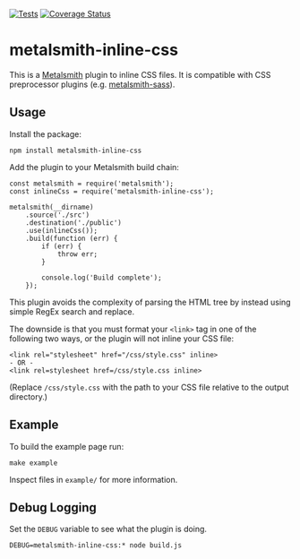 [![Tests](https://github.com/borisovg/metalsmith-inline-css/actions/workflows/tests.yaml/badge.svg)](https://github.com/borisovg/metalsmith-inline-css/actions/workflows/tests.yaml)
[![Coverage Status](https://img.shields.io/codecov/c/github/borisovg/metalsmith-inline-css/master.svg?style=flat-square)](https://codecov.io/gh/borisovg/metalsmith-inline-css/)

# metalsmith-inline-css

This is a [Metalsmith](http://www.metalsmith.io/) plugin to inline CSS files.
It is compatible with CSS preprocessor plugins (e.g. [metalsmith-sass](https://github.com/stevenschobert/metalsmith-sass)).

## Usage

Install the package:

```
npm install metalsmith-inline-css
```

Add the plugin to your Metalsmith build chain:

```
const metalsmith = require('metalsmith');
const inlineCss = require('metalsmith-inline-css');

metalsmith(__dirname)
    .source('./src')
    .destination('./public')
    .use(inlineCss());
    .build(function (err) {
        if (err) {
            throw err;
        }

        console.log('Build complete');
    });
```

This plugin avoids the complexity of parsing the HTML tree by instead using simple RegEx search and replace.

The downside is that you must format your `<link>` tag in one of the following two ways, or the plugin will not inline your CSS file:

```
<link rel="stylesheet" href="/css/style.css" inline>
- OR -
<link rel=stylesheet href=/css/style.css inline>
```

(Replace `/css/style.css` with the path to your CSS file relative to the output directory.)

## Example

To build the example page run:

```
make example
```

Inspect files in `example/` for more information.

## Debug Logging

Set the `DEBUG` variable to see what the plugin is doing.

```
DEBUG=metalsmith-inline-css:* node build.js
```
